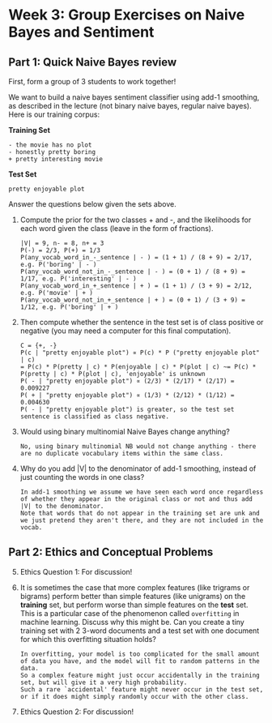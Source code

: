 # Week 3: Group Exercises on Naive Bayes and Sentiment

## Part 1: Quick Naive Bayes review

First, form a group of 3 students to work together!

We want to build a naive bayes sentiment classifier using add-1 smoothing, as described in the lecture (not binary naive bayes, regular naive bayes). 
Here is our training corpus:

**Training Set**

  ```
  - the movie has no plot
  - honestly pretty boring    
  + pretty interesting movie 
  ```

**Test Set**

  ```
  pretty enjoyable plot
  ```
    
Answer the questions below given the sets above.

  1. Compute the prior for the two classes + and -, and the likelihoods for each word given the class (leave in the form of fractions).

     ```
     |V| = 9, n- = 8, n+ = 3
     P(-) = 2/3, P(+) = 1/3
     P(any_vocab_word_in_-_sentence | - ) = (1 + 1) / (8 + 9) = 2/17, e.g. P('boring' | - )
     P(any_vocab_word_not_in_-_sentence | - ) = (0 + 1) / (8 + 9) = 1/17, e.g. P('interesting' | - )
     P(any_vocab_word_in_+_sentence | + ) = (1 + 1) / (3 + 9) = 2/12, e.g. P('movie' | + )
     P(any_vocab_word_not_in_+_sentence | + ) = (0 + 1) / (3 + 9) = 1/12, e.g. P('boring' | + )
     ```

  2. Then compute whether the sentence in the test set is of class positive or negative (you may need a computer for this final computation).

     ```
     C = {+, -}
     P(c | "pretty enjoyable plot") ∝ P(c) * P ("pretty enjoyable plot" | c)
     = P(c) * P(pretty | c) * P(enjoyable | c) * P(plot | c) ~= P(c) * P(pretty | c) * P(plot | c), 'enjoyable' is unknown
     P( - | "pretty enjoyable plot") ∝ (2/3) * (2/17) * (2/17) = 0.009227
     P( + | "pretty enjoyable plot") ∝ (1/3) * (2/12) * (1/12) = 0.004630
     P( - | "pretty enjoyable plot") is greater, so the test set sentence is classified as class negative. 
     ```

  3. Would using binary multinomial Naive Bayes change anything?

     ```
     No, using binary multinomial NB would not change anything - there are no duplicate vocabulary items within the same class. 
     ```

  4. Why do you add |V| to the denominator of add-1 smoothing, instead of just counting the words in one class?

     ```
     In add-1 smoothing we assume we have seen each word once regardless of whether they appear in the original class or not and thus add |V| to the denominator. 
     Note that words that do not appear in the training set are unk and we just pretend they aren't there, and they are not included in the vocab. 
     ```

## Part 2: Ethics and Conceptual Problems

   5. Ethics Question 1: For discussion! 
      
   6. It is sometimes the case that more complex features (like trigrams or bigrams) perform better than simple features (like unigrams) on the **training** set, but perform worse than simple features on the **test** set. 
      This is a particular case of the phenomenon called `overfitting` in machine learning. 
      Discuss why this might be. 
      Can you create a tiny training set with 2 3-word documents and a test set with one document for which this overfitting situation holds?

      ```
      In overfitting, your model is too complicated for the small amount of data you have, and the model will fit to random patterns in the data.
      So a complex feature might just occur accidentally in the training set, but will give it a very high probability.
      Such a rare `accidental' feature might never occur in the test set, or if it does might simply randomly occur with the other class. 
      ```
   
   7. Ethics Question 2: For discussion!
